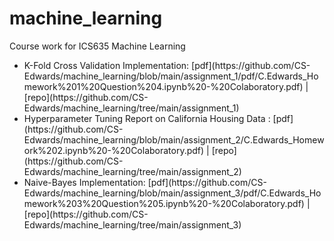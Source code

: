 # machine_learning
Course work for ICS635 Machine Learning


<ul>
<li> K-Fold Cross Validation Implementation: [pdf](https://github.com/CS-Edwards/machine_learning/blob/main/assignment_1/pdf/C.Edwards_Homework%201%20Question%204.ipynb%20-%20Colaboratory.pdf) | [repo](https://github.com/CS-Edwards/machine_learning/tree/main/assignment_1) </li>
<li> Hyperparameter Tuning Report on California Housing Data : [pdf](https://github.com/CS-Edwards/machine_learning/blob/main/assignment_2/C.Edwards_Homework%202.ipynb%20-%20Colaboratory.pdf) | [repo](https://github.com/CS-Edwards/machine_learning/tree/main/assignment_2)</li>
<li> Naive-Bayes Implementation: [pdf](https://github.com/CS-Edwards/machine_learning/blob/main/assignment_3/pdf/C.Edwards_Homework%203%20Question%205.ipynb%20-%20Colaboratory.pdf) | [repo](https://github.com/CS-Edwards/machine_learning/tree/main/assignment_3) </li>



</ul>
